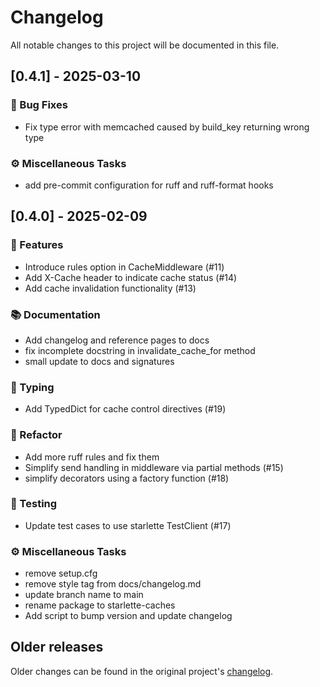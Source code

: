 # Changelog

All notable changes to this project will be documented in this file.

## [0.4.1] - 2025-03-10

### 🐛 Bug Fixes
- Fix type error with memcached caused by build_key returning wrong type

### ⚙️ Miscellaneous Tasks
- add pre-commit configuration for ruff and ruff-format hooks

## [0.4.0] - 2025-02-09

### 🚀 Features
- Introduce rules option in CacheMiddleware (#11)
- Add X-Cache header to indicate cache status (#14)
- Add cache invalidation functionality (#13)

### 📚 Documentation
- Add changelog and reference pages to docs
- fix incomplete docstring in invalidate_cache_for method
- small update to docs and signatures

### 🔩 Typing
- Add TypedDict for cache control directives (#19)

### 🚜 Refactor
- Add more ruff rules and fix them
- Simplify send handling in middleware via partial methods (#15)
- simplify decorators using a factory function (#18)

### 🧪 Testing
- Update test cases to use starlette TestClient (#17)

### ⚙️ Miscellaneous Tasks
- remove setup.cfg
- remove style tag from docs/changelog.md
- update branch name to main
- rename package to starlette-caches
- Add script to bump version and update changelog

<!-- generated by git-cliff -->

## Older releases

Older changes can be found in the original project's [changelog](https://github.com/florimondmanca/asgi-caches/blob/master/CHANGELOG.md).

